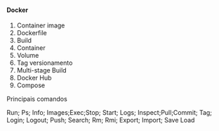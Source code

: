#### Docker

1. Container image
2. Dockerfile
3. Build
4. Container
5. Volume
6. Tag versionamento
7. Multi-stage Build
8. Docker Hub
9. Compose

Principais comandos

Run; Ps; Info; Images;Exec;Stop; Start; Logs; Inspect;Pull;Commit; Tag; Login; Logout; Push; Search; Rm; Rmi; Export; Import; Save Load
